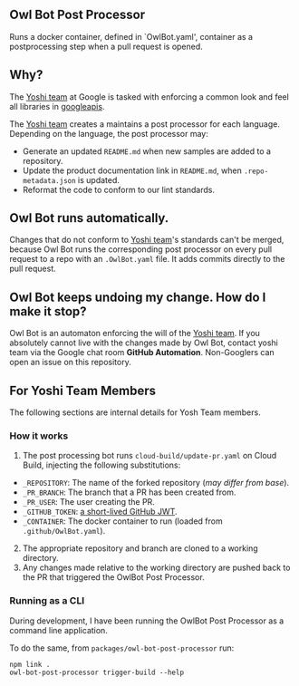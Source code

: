 ## Owl Bot Post Processor

Runs a docker container, defined in `OwlBot.yaml', container as a postprocessing
step when a pull request is opened.

## Why?

The [Yoshi team](https://github.com/orgs/googleapis/teams/yoshi) at Google
is tasked with enforcing a common look and feel
all libraries in
[googleapis](https://github.com/googleapis).

The [Yoshi team](https://github.com/orgs/googleapis/teams/yoshi) creates a maintains a post processor for each language.  Depending on the language, the post processor may:

* Generate an updated `README.md` when new samples are added to a repository.
* Update the product documentation link in `README.md`, when
  `.repo-metadata.json` is updated.
* Reformat the code to conform to our lint standards.

## Owl Bot runs automatically.

Changes that do not conform to 
[Yoshi team](https://github.com/orgs/googleapis/teams/yoshi)'s standards can't be
merged, because Owl Bot runs the corresponding post processor on every
pull request to a repo with an `.OwlBot.yaml` file.  It
adds commits directly to the pull request.

## Owl Bot keeps undoing my change.  How do I make it stop?

Owl Bot is an automaton enforcing the will of the
[Yoshi team](https://github.com/orgs/googleapis/teams/yoshi).
If you absolutely cannot live with the changes made by Owl Bot,
contact yoshi team via the Google chat room **GitHub Automation**.
Non-Googlers can open an issue on this repository.
## For Yoshi Team Members

The following sections are internal details for Yosh Team members.
### How it works

1. The post processing bot runs `cloud-build/update-pr.yaml` on Cloud Build,
injecting the following substitutions:

* `_REPOSITORY`: The name of the forked repository (_may differ from base_).
* `_PR_BRANCH`: The branch that a PR has been created from.
* `_PR_USER`: The user creating the PR.
* `_GITHUB_TOKEN`: [a short-lived GitHub JWT](https://docs.github.com/en/free-pro-team@latest/developers/apps/authenticating-with-github-apps).
* `_CONTAINER`: The docker container to run (loaded from `.github/OwlBot.yaml`).

2. The appropriate repository and branch are cloned to a working directory.
3. Any changes made relative to the working directory are pushed back to
  the PR that triggered the OwlBot Post Processor.

### Running as a CLI

During development, I have been running the OwlBot Post Processor as a command
line application.

To do the same, from `packages/owl-bot-post-processor` run:

```
npm link .
owl-bot-post-processor trigger-build --help
```

